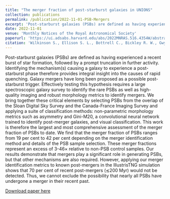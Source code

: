 ```yaml
---
title: "The merger fraction of post-starburst galaxies in UNIONS"
collection: publications
permalink: /publication/2022-11-01-PSB-Mergers
excerpt: 'Post-starburst galaxies (PSBs) are defined as having experienced a recent burst of star formation, followed by a prompt truncation in further activity. Identifying the mechanism(s) causing a galaxy to experience a post-starburst phase therefore provides integral insight into the causes of rapid quenching. Galaxy mergers have long been proposed as a possible post-starburst trigger. Effectively testing this hypothesis requires a large spectroscopic galaxy survey to identify the rare PSBs as well as high-quality imaging and robust morphology metrics to identify mergers. We bring together these critical elements by selecting PSBs from the overlap of the Sloan Digital Sky Survey and the Canada-France Imaging Survey and applying a suite of classification methods: non-parametric morphology metrics such as asymmetry and Gini-M20, a convolutional neural network trained to identify post-merger galaxies, and visual classification. This work is therefore the largest and most comprehensive assessment of the merger fraction of PSBs to date. We find that the merger fraction of PSBs ranges from 19 per cent to 42 per cent depending on the merger identification method and details of the PSB sample selection. These merger fractions represent an excess of 3-46× relative to non-PSB control samples. Our results demonstrate that mergers play a significant role in generating PSBs, but that other mechanisms are also required. However, applying our merger identification metrics to known post-mergers in the IllustrisTNG simulation shows that 70 per cent of recent post-mergers (≲200 Myr) would not be detected. Thus, we cannot exclude the possibility that nearly all PSBs have undergone a merger in their recent past.'
date: 2022-11-01
venue: 'Monthly Notices of the Royal Astronomical Society'
paperurl: 'https://ui.adsabs.harvard.edu/abs/2022MNRAS.516.4354W/abstract'
citation: 'Wilkinson S., Ellison S. L., Bottrell C., Bickley R. W., Gwyn S., Cuillandre J.-C., and Wild V. (2022). The merger fraction of post-starburst galaxies in UNIONS. <i>MNRAS</i>. 516, 4354-4372'
---
```

Post-starburst galaxies (PSBs) are defined as having experienced a recent burst of star formation, followed by a prompt truncation in further activity. Identifying the mechanism(s) causing a galaxy to experience a post-starburst phase therefore provides integral insight into the causes of rapid quenching. Galaxy mergers have long been proposed as a possible post-starburst trigger. Effectively testing this hypothesis requires a large spectroscopic galaxy survey to identify the rare PSBs as well as high-quality imaging and robust morphology metrics to identify mergers. We bring together these critical elements by selecting PSBs from the overlap of the Sloan Digital Sky Survey and the Canada-France Imaging Survey and applying a suite of classification methods: non-parametric morphology metrics such as asymmetry and Gini-M20, a convolutional neural network trained to identify post-merger galaxies, and visual classification. This work is therefore the largest and most comprehensive assessment of the merger fraction of PSBs to date. We find that the merger fraction of PSBs ranges from 19 per cent to 42 per cent depending on the merger identification method and details of the PSB sample selection. These merger fractions represent an excess of 3-46× relative to non-PSB control samples. Our results demonstrate that mergers play a significant role in generating PSBs, but that other mechanisms are also required. However, applying our merger identification metrics to known post-mergers in the IllustrisTNG simulation shows that 70 per cent of recent post-mergers (≲200 Myr) would not be detected. Thus, we cannot exclude the possibility that nearly all PSBs have undergone a merger in their recent past.

[Download paper here](https://ui.adsabs.harvard.edu/abs/2022MNRAS.516.4354W/abstract)